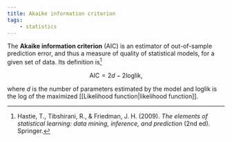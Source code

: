```yaml
---
title: Akaike information criterion
tags:
    - statistics
---
```


The **Akaike information criterion** (AIC) is an estimator of out-of-sample prediction error, and thus a measure of quality of statistical models, for a given set of data. Its definition is[^stat-learning]

$$ \text{AIC} = 2d - 2\text{loglik} ,$$

where $d$ is the number of parameters estimated by the model and $\text{loglik}$ is the log of the maximized [[Likelihood function|likelihood function]].

[^stat-learning]: Hastie, T., Tibshirani, R., & Friedman, J. H. (2009). *The elements of statistical learning: data mining, inference, and prediction* (2nd ed). Springer.
